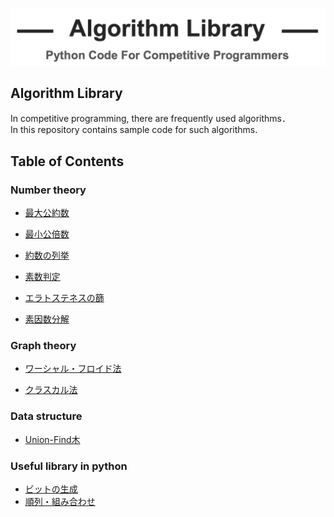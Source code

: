 ![sample-algorithms](./assets/top-img.png)
## Algorithm Library  
In competitive programming, there are frequently used algorithms．  
In this repository contains sample code for such algorithms. 

## Table of Contents
### Number theory  
* [最大公約数](https://github.com/knakajima3027/library/blob/master/algorithms/gcd.py)
* [最小公倍数](https://github.com/knakajima3027/library/blob/master/algorithms/lcm.py) 

* [約数の列挙](https://github.com/knakajima3027/library/blob/master/algorithms/divisor.py)

* [素数判定](https://github.com/knakajima3027/library/blob/master/algorithms/is_prime.py)

* [エラトステネスの篩](https://github.com/knakajima3027/library/blob/master/algorithms/Eratosthenes.py)

* [素因数分解](https://github.com/knakajima3027/library/blob/master/algorithms/prime_factor.py)



### Graph theory  
* [ワーシャル・フロイド法](https://github.com/knakajima3027/library/blob/master/algorithms/warshall_floyd.py)

* [クラスカル法](https://github.com/knakajima3027/library/blob/master/algorithms/kruskal.py)  

### Data structure  
* [Union-Find木](https://github.com/knakajima3027/library/blob/master/algorithms/union_find.py)

### Useful library in python  
* [ビットの生成](https://github.com/knakajima3027/library/blob/master/util-sample/bit.py)
* [順列・組み合わせ](https://github.com/knakajima3027/library/blob/master/util-sample/conbination.py) 
